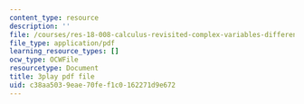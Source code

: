 ```yaml
---
content_type: resource
description: ''
file: /courses/res-18-008-calculus-revisited-complex-variables-differential-equations-and-linear-algebra-fall-2011/c38aa5039eae70fef1c0162271d9e672_oY0ItxI9xTk.pdf
file_type: application/pdf
learning_resource_types: []
ocw_type: OCWFile
resourcetype: Document
title: 3play pdf file
uid: c38aa503-9eae-70fe-f1c0-162271d9e672
---
```

